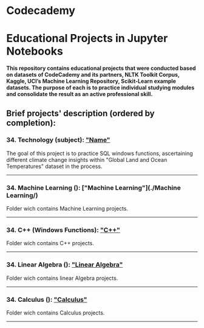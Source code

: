 # Codecademy

# Educational Projects in Jupyter Notebooks
**This repository contains educational projects that were conducted based on datasets of CodeCademy and its partners, NLTK Toolkit Corpus, Kaggle, UCI’s Machine Learning Repository, Scikit-Learn example datasets. The purpose of each is to practice individual studying modules and consolidate the result as an active professional skill.**

## Brief projects' description (ordered by completion):

### 34. Technology (subject): ["Name"](./sql/windows_functions/climate_change.ipynb)

The goal of this project is to practice SQL windows functions, ascertaining different climate change insights within "Global Land and Ocean Temperatures" dataset in the process.

----------------------

### 34. Machine Learning (): ["Machine Learning"](./Machine Learning/)

Folder wich contains Machine Learning projects.

----------------------

### 34. C++ (Windows Functions): ["C++"](./C++)

Folder wich contains C++ projects.

----------------------

### 34. Linear Algebra (): ["Linear Algebra"](./Linear_Algebra)

Folder wich contains linear Algebra projects.

----------------------

### 34. Calculus (): ["Calculus"](./Calculus)

Folder wich contains Calculus projects.

----------------------
